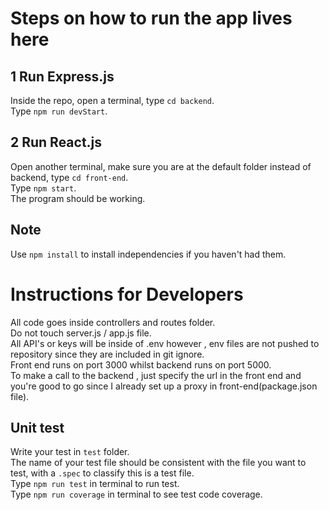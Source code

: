 # Steps on how to run the app lives here
## 1 Run Express.js
Inside the repo, open a terminal, type `cd backend`.   
Type `npm run devStart`.      
## 2 Run React.js   
Open another terminal, make sure you are at the default folder instead of backend, type `cd front-end`.     
Type `npm start`.     
The program should be working.       
## Note
Use `npm install` to install independencies if you haven't had them.     

# Instructions for Developers
All code goes inside controllers and routes folder.      
Do not touch server.js / app.js file.      
All API's or keys will be inside of .env however , env files are not pushed to repository since they are included in git ignore.      
Front end runs on port 3000 whilst backend runs on port 5000.      
To make a call to the backend , just specify the url in the front end and you're good to go since I already set up a proxy in front-end(package.json file).     
## Unit test
Write your test in `test` folder.     
The name of your test file should be consistent with the file you want to test, with a `.spec` to classify this is a test file.     
Type `npm run test` in terminal to run test.     
Type `npm run coverage` in terminal to see test code coverage.     
